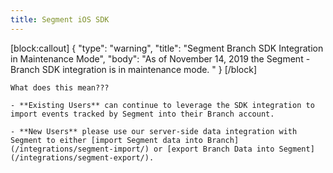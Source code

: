 ```yaml
---
title: Segment iOS SDK
---
```

[block:callout]
{
  "type": "warning",
  "title": "Segment Branch SDK Integration in Maintenance Mode",
  "body": "As of November 14, 2019 the Segment - Branch SDK integration is in maintenance mode.  "
}
[/block]

    What does this mean???

    - **Existing Users** can continue to leverage the SDK integration to import events tracked by Segment into their Branch account.

    - **New Users** please use our server-side data integration with Segment to either [import Segment data into Branch](/integrations/segment-import/) or [export Branch Data into Segment](/integrations/segment-export/).
